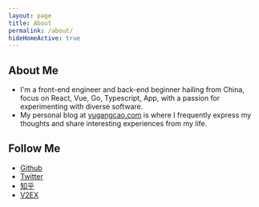 ```yaml
---
layout: page
title: About
permalink: /about/
hideHomeActive: true
---
```


## About Me

- I'm a front-end engineer and back-end beginner hailing from China, focus on React, Vue, Go, Typescript, App, with a passion for experimenting with diverse software.
- My personal blog at [yugangcao.com](https://yugangcao.com/) is where I frequently express my thoughts and share interesting experiences from my life.

## Follow Me

- [Github](https://github.com/{{site.github}})
- [Twitter](https://twitter.com/{{site.twitter}})
- [知乎](https://www.zhihu.com/people/{{site.zhihu}})
- [V2EX](https://www.v2ex.com/member/{{site.v2ex}})
